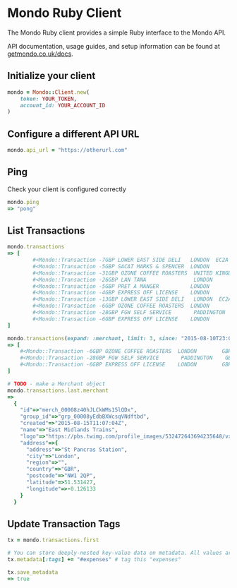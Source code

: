 # Mondo Ruby Client

The Mondo Ruby client provides a simple Ruby interface to the Mondo API.

API documentation, usage guides, and setup information can be found at [getmondo.co.uk/docs](https://getmondo.co.uk/docs/).

## Initialize your client

```ruby
mondo = Mondo::Client.new(
	token: YOUR_TOKEN,
	account_id: YOUR_ACCOUNT_ID
)
```

## Configure a different API URL
```ruby
mondo.api_url = "https://otherurl.com"
```

## Ping

Check your client is configured correctly

```ruby
mondo.ping
=> "pong"
```

## List Transactions

```ruby
mondo.transactions
=> [
		#<Mondo::Transaction -7GBP LOWER EAST SIDE DELI   LONDON  EC2A  GBR tx_00008zphrT5MZQoOhLbTur>, 
		#<Mondo::Transaction -5GBP SACAT MARKS & SPENCER  LONDON        GBR tx_00008zqEXy8SiMLdEqVVmT>, 
		#<Mondo::Transaction -31GBP OZONE COFFEE ROASTERS  UNITED KINGDO GBR tx_00008zrYsmW9IVgPz3bUiv>, 
		#<Mondo::Transaction -26GBP LAN TANA               LONDON        GBR tx_00008zru1CYoS6lW6nhpeD>, 
		#<Mondo::Transaction -5GBP PRET A MANGER          LONDON        GBR tx_00008zvemPnUEdNo8attNB>, 
		#<Mondo::Transaction -4GBP EXPRESS OFF LICENSE    LONDON        GBR tx_00008zxnkK6vh3rvN38W6z>, 
		#<Mondo::Transaction -13GBP LOWER EAST SIDE DELI   LONDON  EC2A  GBR tx_00008zy3PP7LTxxiXVEXAn>, 
		#<Mondo::Transaction -6GBP OZONE COFFEE ROASTERS  LONDON        GBR tx_00008zy8VxynHJGWOqY3aD>, 
		#<Mondo::Transaction -28GBP FGW SELF SERVICE       PADDINGTON    GBR tx_00008zyGtoILjhPUwlZli5>, 
		#<Mondo::Transaction -6GBP EXPRESS OFF LICENSE    LONDON        GBR tx_00008zzwuRFvGsQCml15Kj>
]

mondo.transactions(expand: :merchant, limit: 3, since: "2015-08-10T23:00:00Z")
=> [
    #<Mondo::Transaction -6GBP OZONE COFFEE ROASTERS  LONDON        GBR tx_00008zy8VxynHJGWOqY3aD>, 
    #<Mondo::Transaction -28GBP FGW SELF SERVICE       PADDINGTON    GBR tx_00008zyGtoILjhPUwlZli5>, 
    #<Mondo::Transaction -6GBP EXPRESS OFF LICENSE    LONDON        GBR tx_00008zzwuRFvGsQCml15Kj>
]

# TODO - make a Merchant object
mondo.transactions.last.merchant
=> 
  {
    "id"=>"merch_00008z40hJLCkWMs15lQDx", 
    "group_id"=>"grp_00008yEdbBXWcsqVNdftbd", 
    "created"=>"2015-08-15T11:07:04Z", 
    "name"=>"East Midlands Trains", 
    "logo"=>"https://pbs.twimg.com/profile_images/532472643694235648/vxJSda4F_400x400.png", 
    "address"=>{
      "address"=>"St Pancras Station", 
      "city"=>"London", 
      "region"=>"", 
      "country"=>"GBR", 
      "postcode"=>"NW1 2QP", 
      "latitude"=>51.531427, 
      "longitude"=>-0.126133
    }
  } 
```

## Update Transaction Tags

```ruby
tx = mondo.transactions.first

# You can store deeply-nested key-value data on metadata. All values are stored & returned as strings.
tx.metadata[:tags] += "#expenses" # tag this "expenses"

tx.save_metadata
=> true
```
